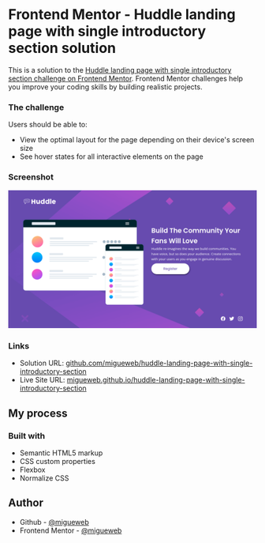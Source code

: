 # Frontend Mentor - Huddle landing page with single introductory section solution

This is a solution to the [Huddle landing page with single introductory section challenge on Frontend Mentor](https://www.frontendmentor.io/challenges/huddle-landing-page-with-a-single-introductory-section-B_2Wvxgi0). Frontend Mentor challenges help you improve your coding skills by building realistic projects. 

### The challenge

Users should be able to:

- View the optimal layout for the page depending on their device's screen size
- See hover states for all interactive elements on the page

### Screenshot

![](./screenshot.png)

### Links

- Solution URL: [github.com/migueweb/huddle-landing-page-with-single-introductory-section](https://github.com/migueweb/huddle-landing-page-with-single-introductory-section)
- Live Site URL: [migueweb.github.io/huddle-landing-page-with-single-introductory-section](https://migueweb.github.io/huddle-landing-page-with-single-introductory-section)

## My process

### Built with

- Semantic HTML5 markup
- CSS custom properties
- Flexbox
- Normalize CSS

## Author

- Github - [@migueweb](https://github.com/migueweb)
- Frontend Mentor - [@migueweb](https://www.frontendmentor.io/profile/migueweb)

